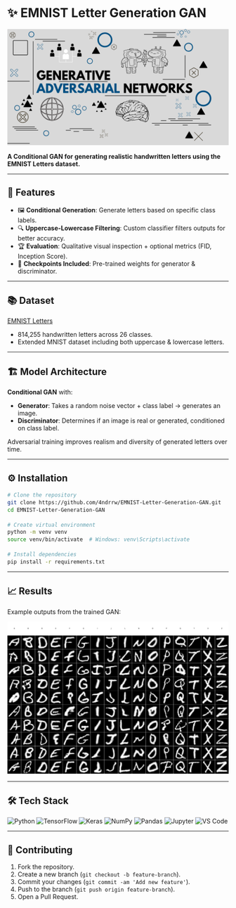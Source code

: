 # ✨ EMNIST Letter Generation GAN

![GAN Banner](GANs.png)

**A Conditional GAN for generating realistic handwritten letters using the EMNIST Letters dataset.**  

---

## 🧩 Features

- 🖼 **Conditional Generation**: Generate letters based on specific class labels.  
- 🔍 **Uppercase-Lowercase Filtering**: Custom classifier filters outputs for better accuracy.  
- 🏆 **Evaluation**: Qualitative visual inspection + optional metrics (FID, Inception Score).  
- 💾 **Checkpoints Included**: Pre-trained weights for generator & discriminator.  

---

## 📚 Dataset

[EMNIST Letters](https://www.nist.gov/itl/products-and-services/emnist-dataset)  
- 814,255 handwritten letters across 26 classes.  
- Extended MNIST dataset including both uppercase & lowercase letters.  

---

## 🏗 Model Architecture

**Conditional GAN** with:  

- **Generator**: Takes a random noise vector + class label → generates an image.  
- **Discriminator**: Determines if an image is real or generated, conditioned on class label.  

Adversarial training improves realism and diversity of generated letters over time.  

---

## ⚙️ Installation

```bash
# Clone the repository
git clone https://github.com/4ndrrw/EMNIST-Letter-Generation-GAN.git
cd EMNIST-Letter-Generation-GAN

# Create virtual environment
python -m venv venv
source venv/bin/activate  # Windows: venv\Scripts\activate

# Install dependencies
pip install -r requirements.txt
```

---

## 📈 Results

Example outputs from the trained GAN:

![Generated Sample](cgan_uppercase_160_images.png)

---

## 🛠 Tech Stack

![Python](https://img.shields.io/badge/Python-3776AB?logo=python&logoColor=white)
![TensorFlow](https://img.shields.io/badge/TensorFlow-FF6F00?logo=tensorflow&logoColor=white)
![Keras](https://img.shields.io/badge/Keras-D00000?logo=keras&logoColor=white)
![NumPy](https://img.shields.io/badge/NumPy-013243?logo=numpy&logoColor=white)
![Pandas](https://img.shields.io/badge/Pandas-150458?logo=pandas&logoColor=white)
![Jupyter](https://img.shields.io/badge/Jupyter-F37626?logo=jupyter&logoColor=white)
![VS Code](https://img.shields.io/badge/VS%20Code-0078D4?logo=Visual%20Studio%20Code&logoColor=white)

---

## 🤝 Contributing

1. Fork the repository.  
2. Create a new branch (`git checkout -b feature-branch`).  
3. Commit your changes (`git commit -am 'Add new feature'`).  
4. Push to the branch (`git push origin feature-branch`).  
5. Open a Pull Request.  

